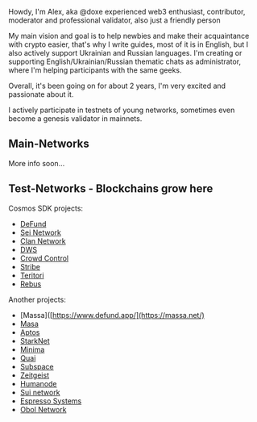 Howdy, I'm Alex, aka @doxe experienced web3 enthusiast, contributor, moderator and professional validator, also just a friendly person

My main vision and goal is to help newbies and make their acquaintance with crypto easier, that's why I write guides, most of it is in English, but I also actively support Ukrainian and Russian languages. I'm creating or supporting English/Ukrainian/Russian thematic chats as administrator, where I'm helping participants with the same geeks.

Overall, it's been going on for about 2 years, I'm very excited and passionate about it.

I actively participate in testnets of young networks, sometimes even become a genesis validator in mainnets.

## Main-Networks

More info soon...

## Test-Networks - Blockchains grow here

Cosmos SDK projects:

- [DeFund](https://www.defund.app/)
- [Sei Network](https://github.com/sei-protocol)
- [Clan Network](https://testnet.explorer.testnet.run/Clan%20Network/staking/clanvaloper1597ypa5tfzjap2pc6wypn04n4e6rl30amj9967)
- [DWS](https://dws.explorers.guru/validator/dewebvaloper1yxr0k94s25qck0umqdapqgtftk7a66trvs0vuf)
- [Crowd Control](https://explorer.theamsolutions.info/Cardchain/staking/ccvaloper1n44vc78vjmuvpfcaxarzta8wsutrh08c28a7tj)
- [Stribe](https://stride.explorers.guru/validator/stridevaloper1glnxsl9wtma3d4j4c4cd0r9vzcpqg29rhzjlh5)
- [Teritori](https://teritori.explorers.guru/validator/torivaloper16thhk7v3t50hu2ctwpnrhs5eqlt6rdswsd9vu0)
- [Rebus](https://rebus.explorers.guru/validator/rebusvaloper1cwca9kut6awy7wua30qctscwv77j3h4cmnchk0)

Another projects:

- [Massa]([https://www.defund.app/](https://massa.net/)
- [Masa](https://www.masa.finance/)
- [Aptos](https://github.com/aptos-labs/aptos-core)
- [StarkNet](https://starknet.io/)
- [Minima](https://www.minima.global/)
- [Quai](https://quai.network/)
- [Subspace](https://github.com/subspace)
- [Zeitgeist]()
- [Humanode](https://humanode.io/)
- [Sui network](https://mystenlabs.com/)
- [Espresso Systems](https://www.espressosys.com/)
- [Obol Network]()

